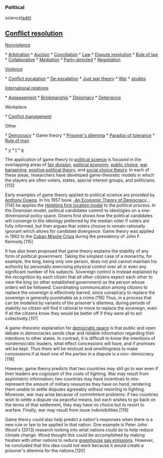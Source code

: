 ### Political
science[[edit](/w/index.php?title=Game\_theory&action=edit&section=32 "Edit
section: Political science")]

[Conflict resolution](/wiki/Conflict\_resolution "Conflict resolution") 
--- 
[Nonviolence](/wiki/Nonviolence "Nonviolence") 
 
 \* [Arbitration](/wiki/Arbitration "Arbitration")
 \* [Auction](/wiki/Auction "Auction")
 \* [Conciliation](/wiki/Conciliation "Conciliation")
 \* [Law](/wiki/Law "Law")
 \* [Dispute resolution](/wiki/Dispute\_resolution "Dispute resolution")
 \* [Rule of law](/wiki/Rule\_of\_law "Rule of law")
 \* [Collaborative](/wiki/Collaborative\_law "Collaborative law")
 \* [Mediation](/wiki/Mediation "Mediation")
 \* [Party-directed](/wiki/Party-directed\_mediation "Party-directed mediation")
 \* [Negotiation](/wiki/Negotiation "Negotiation")

 
[Violence](/wiki/Violence "Violence") 
 
 \* [Conflict escalation](/wiki/Conflict\_escalation "Conflict escalation")
 \* [De-escalation](/wiki/De-escalation "De-escalation")
 \* [Just war theory](/wiki/Just\_war\_theory "Just war theory")
 \* [War](/wiki/War "War")
 \* [studies](/wiki/War\_studies "War studies")

 
[International relations](/wiki/International\_relations "International
relations") 
 
 \* [Appeasement](/wiki/Appeasement "Appeasement")
 \* [Brinkmanship](/wiki/Brinkmanship "Brinkmanship")
 \* [Diplomacy](/wiki/Diplomacy "Diplomacy")
 \* [Deterrence](/wiki/Deterrence\_theory "Deterrence theory")

 
Workplace 
 
 \* [Conflict management](/wiki/Conflict\_management "Conflict management")

 
Other 
 
 \* [Democracy](/wiki/Democracy "Democracy")
 \* Game theory
 \* [Prisoner's dilemma](/wiki/Prisoner%27s\_dilemma "Prisoner's dilemma")
 \* [Paradox of tolerance](/wiki/Paradox\_of\_tolerance "Paradox of tolerance")
 \* [Rule of man](/wiki/Rule\_of\_man "Rule of man")

 
 
 \* [v](/wiki/Template:Conflict\_resolution\_sidebar "Template:Conflict resolution sidebar")
 \* [t](/wiki/Template\_talk:Conflict\_resolution\_sidebar "Template talk:Conflict resolution sidebar")
 \* [e](/wiki/Special:EditPage/Template:Conflict\_resolution\_sidebar "Special:EditPage/Template:Conflict resolution sidebar")

 
 
The application of game theory to [political science](/wiki/Political\_science
"Political science") is focused in the overlapping areas of [fair
division](/wiki/Fair\_division "Fair division"), [political
economy](/wiki/Political\_economy "Political economy"), [public
choice](/wiki/Public\_choice "Public choice"), [war
bargaining](/wiki/War%27s\_inefficiency\_puzzle "War's inefficiency puzzle"),
[positive political theory](/wiki/Positive\_political\_theory "Positive
political theory"), and [social choice theory](/wiki/Social\_choice\_theory
"Social choice theory"). In each of these areas, researchers have developed
game-theoretic models in which the players are often voters, states, special
interest groups, and politicians.[113]

Early examples of game theory applied to political science are provided by
[Anthony Downs](/wiki/Anthony\_Downs "Anthony Downs"). In his 1957 book \_[An
Economic Theory of Democracy](/wiki/An\_Economic\_Theory\_of\_Democracy "An
Economic Theory of Democracy")\_ ,[114] he applies the [Hotelling firm location
model](/wiki/Hotelling%27s\_law "Hotelling's law") to the political process. In
the Downsian model, political candidates commit to ideologies on a one-
dimensional policy space. Downs first shows how the political candidates will
converge to the ideology preferred by the median voter if voters are fully
informed, but then argues that voters choose to remain rationally ignorant
which allows for candidate divergence. Game theory was applied in 1962 to the
[Cuban Missile Crisis](/wiki/Cuban\_Missile\_Crisis "Cuban Missile Crisis")
during the presidency of John F. Kennedy.[115]

It has also been proposed that game theory explains the stability of any form
of political government. Taking the simplest case of a monarchy, for example,
the king, being only one person, does not and cannot maintain his authority by
personally exercising physical control over all or even any significant number
of his subjects. Sovereign control is instead explained by the recognition by
each citizen that all other citizens expect each other to view the king (or
other established government) as the person whose orders will be followed.
Coordinating communication among citizens to replace the sovereign is
effectively barred, since conspiracy to replace the sovereign is generally
punishable as a crime.[116] Thus, in a process that can be modeled by variants
of the prisoner's dilemma, during periods of stability no citizen will find it
rational to move to replace the sovereign, even if all the citizens know they
would be better off if they were all to act collectively.[117]

A game-theoretic explanation for [democratic
peace](/wiki/Democratic\_peace\_theory "Democratic peace theory") is that public
and open debate in democracies sends clear and reliable information regarding
their intentions to other states. In contrast, it is difficult to know the
intentions of nondemocratic leaders, what effect concessions will have, and if
promises will be kept. Thus there will be mistrust and unwillingness to make
concessions if at least one of the parties in a dispute is a non-
democracy.[118]

However, game theory predicts that two countries may still go to war even if
their leaders are cognizant of the costs of fighting. War may result from
asymmetric information; two countries may have incentives to mis-represent the
amount of military resources they have on hand, rendering them unable to
settle disputes agreeably without resorting to fighting. Moreover, war may
arise because of commitment problems: if two countries wish to settle a
dispute via peaceful means, but each wishes to go back on the terms of that
settlement, they may have no choice but to resort to warfare. Finally, war may
result from issue indivisibilities.[119]

Game theory could also help predict a nation's responses when there is a new
rule or law to be applied to that nation. One example is Peter John Wood's
(2013) research looking into what nations could do to help reduce climate
change. Wood thought this could be accomplished by making treaties with other
nations to reduce [greenhouse gas emissions](/wiki/Greenhouse\_gas\_emissions
"Greenhouse gas emissions"). However, he concluded that this idea could not
work because it would create a prisoner's dilemma for the nations.[120]
